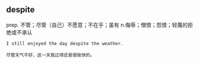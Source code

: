 ## despite
prep. 不管；尽管（自己）不愿意；不在乎；虽有
n.侮辱；憎恨；怨恨；轻蔑的拒绝或不承认
```
I still enjoyed the day despite the weather.

尽管天气不好，这一天我过得还是很愉快的。
```
